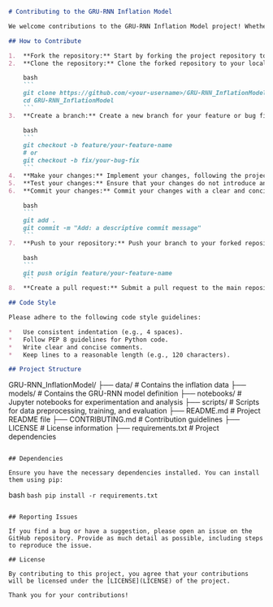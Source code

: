 ```markdown
# Contributing to the GRU-RNN Inflation Model

We welcome contributions to the GRU-RNN Inflation Model project! Whether you're fixing a bug, adding a new feature, or improving the documentation, your help is greatly appreciated.

## How to Contribute

1.  **Fork the repository:** Start by forking the project repository to your own GitHub account.
2.  **Clone the repository:** Clone the forked repository to your local machine.

    bash
    ```
    git clone https://github.com/<your-username>/GRU-RNN_InflationModel.git
    cd GRU-RNN_InflationModel
    ```
3.  **Create a branch:** Create a new branch for your feature or bug fix.

    bash
    ```
    git checkout -b feature/your-feature-name
    # or
    git checkout -b fix/your-bug-fix
    ```
4.  **Make your changes:** Implement your changes, following the project's coding conventions and style guidelines.
5.  **Test your changes:** Ensure that your changes do not introduce any new issues and that all existing tests pass. Add new tests if necessary.
6.  **Commit your changes:** Commit your changes with a clear and concise commit message.

    bash
    ```
    git add .
    git commit -m "Add: a descriptive commit message"
    ```
7.  **Push to your repository:** Push your branch to your forked repository.

    bash
    ```
    git push origin feature/your-feature-name
    ```
8.  **Create a pull request:** Submit a pull request to the main repository, explaining your changes and their purpose.

## Code Style

Please adhere to the following code style guidelines:

*   Use consistent indentation (e.g., 4 spaces).
*   Follow PEP 8 guidelines for Python code.
*   Write clear and concise comments.
*   Keep lines to a reasonable length (e.g., 120 characters).

## Project Structure

```
GRU-RNN_InflationModel/
├── data/                  # Contains the inflation data
├── models/                # Contains the GRU-RNN model definition
├── notebooks/             # Jupyter notebooks for experimentation and analysis
├── scripts/               # Scripts for data preprocessing, training, and evaluation
├── README.md              # Project README file
├── CONTRIBUTING.md        # Contribution guidelines
├── LICENSE                # License information
├── requirements.txt      # Project dependencies
```

## Dependencies

Ensure you have the necessary dependencies installed. You can install them using pip:

```
bash
    ```bash
    pip install -r requirements.txt
    ```
```

## Reporting Issues

If you find a bug or have a suggestion, please open an issue on the GitHub repository. Provide as much detail as possible, including steps to reproduce the issue.

## License

By contributing to this project, you agree that your contributions will be licensed under the [LICENSE](LICENSE) of the project.

Thank you for your contributions!
```
